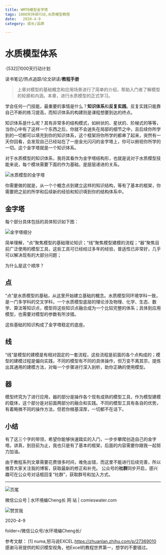 ```yaml
---
title: WMT0模型金字塔
tags: 1000天持续行动,水质模型教程
date:   2020-4-9
category: 成长/品牌

---
```


# 水质模型体系

·[532]|1000天行动计划

读书笔记/热点追踪/论文研读/**教程手册**

> 上章对模型的基础概念和应用场景进行了简单的介绍，帮助入门者了解模型的轮廓和内涵。本章，进行水质模型的正式学习。

学会任何一门技能，最重要的事情是什么？**知识体系**和**反复实践**。反复实践只能靠自己不断的练习提高，而知识体系的构建则是课程想要到达的终点。

知识体系是什么呢？其有非常多的结构模式，如树状的、星状的、阶梯式的等等，当你心中有了这样一个东西之后，你就不会迷失在局部的细节之中，且后续你所学到的一切都可以填充到你的知识体系，这个框架将你所学的都串了起来，突然有一天你回看，会发现自己已经站在了一座金光闪闪的金字塔上，你可以俯视你所学的一切。这个金字塔就是一个知识体系。

对于水质模型的知识体系，我将其看作为金字塔结构形，也就是说对于水质模型技能来说，每个模块需要下面的作为基础，是层层递进的关系。

![水质模型的金字塔](http://comieswater-1254012817.cossh.myqcloud.com/2020/1586443720682.png)

你需要做的就是，从一个个概念点到建立这样的知识结构，等有了基本的框架，你需要把之前的所学和后续新的经验和知识填到你的结构体系中。

## 金字塔

每个部分具体包括的具体知识如下图：

![金字塔细分](http://comieswater-1254012817.cossh.myqcloud.com/2020/1586388179396.png)

简单理解，“点”聚焦模型的基础理论知识；“线”聚焦模型建模的流程；“器”聚焦目前广泛使用的模型工具，这些工具可已经经过多年的经验，普适性已非常好，几乎可以解决现有的大部分问题；

为什么是这个顺序？

## 点

“点”是水质模型的基础，从这里开始建立基础的概念。水质模型同环境学科一致，是一门多学科的交叉学科，一个水质模型底层的理论涉及物理、化学、生态、数学、算法等知识点，模型将这些知识点融合成为一个比较完整的体系；具体到应用模型，也需要对模型的参数有所涉猎。

这些基础的知识构成了金字塔稳定的底座。

## 线

“线”是模型的建模是有相对固定的一套流程，这些流程是前面的各个点构成的；模型的建模过程是偏向实践，不同的模型有不同的具体操作，但万变不离其宗，提炼出其通用的建模方法，对每一个步骤进行深入剖析，助你正确的使用模型。

## 器

模型终究为了进行应用，器的部分是操作各个现有成熟的模型工具，作为模型建模的载体，这个部分是对前面两部分的融合和实践。不同的模型工具有各自的优势，有着略微不同的操作方法，但若你根基深厚，一切都不在话下。



## 小结

有了这三个字的带领，希望你能够快速踏实的入门，一步步攀爬创造自己的金字塔。讲真，到目前为止，我也只是有了基本的框架，后面的内容需要你跟我一起努力加油。

由于教程系列文章需要花费很多时间，难免出错，而这里不能进行后续完善，所以推荐大家关注我的博客，获取最新的修正和补充。
公众号的**社群**同步开启，感兴趣可在公众号对话框回复“社群”，获取群号和加入方式。

------

![页尾](http://comieswater-1254012817.cossh.myqcloud.com/页尾识别new-2017-09-22.png)

微信公众号 | 水环境编Cheng长
网          站 | comieswater.com

![赞赏我](http://comieswater-1254012817.cossh.myqcloud.com/IMG_3077.JPG)

 2020-4-9

 folder=/微信公众号/水环境编Cheng长/

参考文献：
[1] numa,怒马说EXCEL.https://zhuanlan.zhihu.com/p/27369010 感谢马哥提供的知识模型视角，他Excel的教程世界第一，想学的不要错过。